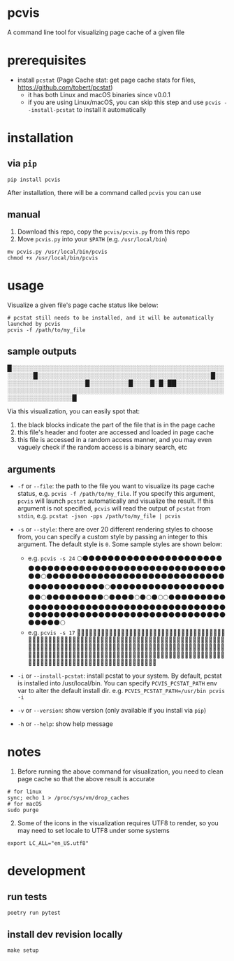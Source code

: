 # pcvis
A command line tool for visualizing page cache of a given file

# prerequisites
* install `pcstat` (Page Cache stat: get page cache stats for files, https://github.com/tobert/pcstat)
  * it has both Linux and macOS binaries since v0.0.1
  * if you are using Linux/macOS, you can skip this step and use `pcvis --install-pcstat` to install it automatically

# installation
## via `pip`
```
pip install pcvis
```
After installation, there will be a command called `pcvis` you can use
## manual
1. Download this repo, copy the `pcvis/pcvis.py` from this repo
2. Move `pcvis.py` into your `$PATH` (e.g. `/usr/local/bin`)
```
mv pcvis.py /usr/local/bin/pcvis
chmod +x /usr/local/bin/pcvis
```

# usage
Visualize a given file's page cache status like below:

```
# pcstat still needs to be installed, and it will be automatically launched by pcvis
pcvis -f /path/to/my_file
```


## sample outputs
█░░░░░░░░░░░░░░░░░░░░░░░░░░░░░░░░░░░░░░░░░░░░░░░░░░░░░░░█░░░░░░░░░░░░░░░░░░░░░░░░░░░░░░░░░░░░░░░░█░░░░░░░░░░░░░░░░░░░░█░░░░░░░░░█░░░░█░█░██░░░░░░░░░░░░░░░░░░░░░░░░░░░░░░░░░░░░░░░░░░░░░░░░░░░░░░░░░░░░░░░░░░░░░░░░░░░░█

Via this visualization, you can easily spot that:
1. the black blocks indicate the part of the file that is in the page cache
2. this file's header and footer are accessed and loaded in page cache
3. this file is accessed in a random access manner, and you may even vaguely check if the random access is a binary search, etc

## arguments
* `-f` or `--file`: the path to the file you want to visualize its page cache status, e.g. `pcvis -f /path/to/my_file`. If you specify this argument, `pcvis` will launch `pcstat` automatically and visualize the result. If this argument is not specified, `pcvis` will read the output of `pcstat` from `stdin`, e.g. `pcstat -json -pps /path/to/my_file | pcvis`
* `-s` or `--style`: there are over 20 different rendering styles to choose from, you can specify a custom style by passing an integer to this argument. The default style is `0`. Some sample styles are shown below:

  * e.g. `pcvis -s 24`
🌕🌑🌑🌑🌑🌑🌑🌑🌑🌑🌑🌑🌑🌑🌑🌑🌑🌑🌑🌑🌑🌑🌑🌑🌑🌑🌑🌑🌑🌑🌑🌑🌑🌑🌑🌑🌑🌑🌑🌑🌑🌑🌑🌑🌑🌑🌑🌑🌑🌑🌑🌑🌑🌑🌑🌑🌕🌑🌑🌑🌑🌑🌑🌑🌑🌑🌑🌑🌑🌑🌑🌑🌑🌑🌑🌑🌑🌑🌑🌑🌑🌑🌑🌑🌑🌑🌑🌑🌑🌑🌑🌑🌑🌑🌑🌑🌑🌕🌑🌑🌑🌑🌑🌑🌑🌑🌑🌑🌑🌑🌑🌑🌑🌑🌑🌑🌑🌑🌕🌑🌑🌑🌑🌑🌑🌑🌑🌑🌕🌑🌑🌑🌑🌕🌑🌕🌑🌕🌕🌑🌑🌑🌑🌑🌑🌑🌑🌑🌑🌑🌑🌑🌑🌑🌑🌑🌑🌑🌑🌑🌑🌑🌑🌑🌑🌑🌑🌑🌑🌑🌑🌑🌑🌑🌑🌑🌑🌑🌑🌑🌑🌑🌑🌑🌑🌑🌑🌑🌑🌑🌑🌑🌑🌑🌑🌑🌑🌑🌑🌑🌑🌑🌑🌑🌑🌑🌑🌑🌑🌑🌑🌑🌑🌑🌑🌕
  * e.g. `pcvis -s 17`
💚🤍🤍🤍🤍🤍🤍🤍🤍🤍🤍🤍🤍🤍🤍🤍🤍🤍🤍🤍🤍🤍🤍🤍🤍🤍🤍🤍🤍🤍🤍🤍🤍🤍🤍🤍🤍🤍🤍🤍🤍🤍🤍🤍🤍🤍🤍🤍🤍🤍🤍🤍🤍🤍🤍🤍💚🤍🤍🤍🤍🤍🤍🤍🤍🤍🤍🤍🤍🤍🤍🤍🤍🤍🤍🤍🤍🤍🤍🤍🤍🤍🤍🤍🤍🤍🤍🤍🤍🤍🤍🤍🤍🤍🤍🤍🤍💚🤍🤍🤍🤍🤍🤍🤍🤍🤍🤍🤍🤍🤍🤍🤍🤍🤍🤍🤍🤍💚🤍🤍🤍🤍🤍🤍🤍🤍🤍💚🤍🤍🤍🤍💚🤍💚🤍💚💚🤍🤍🤍🤍🤍🤍🤍🤍🤍🤍🤍🤍🤍🤍🤍🤍🤍🤍🤍🤍🤍🤍🤍🤍🤍🤍🤍🤍🤍🤍🤍🤍🤍🤍🤍🤍🤍🤍🤍🤍🤍🤍🤍🤍🤍🤍🤍🤍🤍🤍🤍🤍🤍🤍🤍🤍🤍🤍🤍🤍🤍🤍🤍🤍🤍🤍🤍🤍🤍🤍🤍🤍🤍🤍🤍🤍💚
* `-i` or `--install-pcstat`: install pcstat to your system. By default, pcstat is installed into /usr/local/bin. You can specify `PCVIS_PCSTAT_PATH` env var to alter the default install dir. e.g. `PCVIS_PCSTAT_PATH=/usr/bin pcvis -i`

* `-v` or `--version`: show version (only available if you install via `pip`)
* `-h` or `--help`: show help message



# notes
1. Before running the above command for visualization, you need to clean page cache so that the above result is accurate

```
# for linux
sync; echo 1 > /proc/sys/vm/drop_caches 
# for macOS
sudo purge
```

2. Some of the icons in the visualization requires UTF8 to render, so you may need to set locale to UTF8 under some systems
```
export LC_ALL="en_US.utf8"
```

# development
## run tests
```
poetry run pytest
```

## install dev revision locally
```
make setup
```


